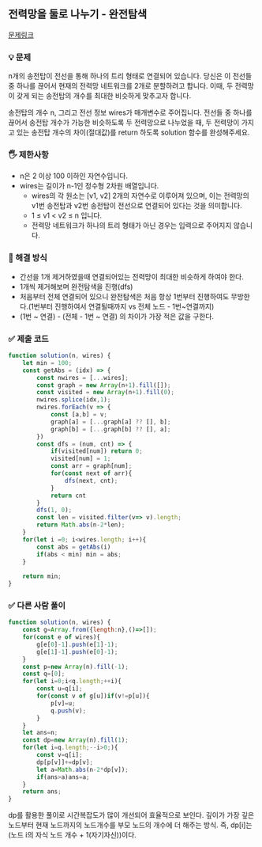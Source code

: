 ## 전력망을 둘로 나누기 - 완전탐색
[문제링크](https://school.programmers.co.kr/learn/courses/30/lessons/86971)

### 💡 문제
n개의 송전탑이 전선을 통해 하나의 트리 형태로 연결되어 있습니다. 당신은 이 전선들 중 하나를 끊어서 현재의 전력망 네트워크를 2개로 분할하려고 합니다. 이때, 두 전력망이 갖게 되는 송전탑의 개수를 최대한 비슷하게 맞추고자 합니다.

송전탑의 개수 n, 그리고 전선 정보 wires가 매개변수로 주어집니다. 전선들 중 하나를 끊어서 송전탑 개수가 가능한 비슷하도록 두 전력망으로 나누었을 때, 두 전력망이 가지고 있는 송전탑 개수의 차이(절대값)를 return 하도록 solution 함수를 완성해주세요.

### 🖐️ 제한사항
- n은 2 이상 100 이하인 자연수입니다.
- wires는 길이가 n-1인 정수형 2차원 배열입니다.
    - wires의 각 원소는 [v1, v2] 2개의 자연수로 이루어져 있으며, 이는 전력망의 v1번 송전탑과 v2번 송전탑이 전선으로 연결되어 있다는 것을 의미합니다.
    - 1 ≤ v1 < v2 ≤ n 입니다.
    - 전력망 네트워크가 하나의 트리 형태가 아닌 경우는 입력으로 주어지지 않습니다.

### 🥸 해결 방식
- 간선을 1개 제거하였을때 연결되어있는 전력망이 최대한 비슷하게 하여야 한다.
- 1개씩 제거해보며 완전탐색을 진행(dfs)
- 처음부터 전체 연결되어 있으니 완전탐색은 처음 항상 1번부터 진행하여도 무방한다.(1번부터 진행하여서 연결될때까지 vs 전체 노드 - 1번~연결까지)
- (1번 ~ 연결) - (전체 - 1번 ~ 연결) 의 차이가 가장 적은 값을 구한다.

### ✅ 제출 코드
``` javascript
function solution(n, wires) {
    let min = 100;
    const getAbs = (idx) => {
        const nwires = [...wires];
        const graph = new Array(n+1).fill([]);
        const visited = new Array(n+1).fill(0);
        nwires.splice(idx,1);
        nwires.forEach(v => {
            const [a,b] = v;
            graph[a] = [...graph[a] ?? [], b];
            graph[b] = [...graph[b] ?? [], a];
        })
        const dfs = (num, cnt) => {
            if(visited[num]) return 0;
            visited[num] = 1;
            const arr = graph[num];
            for(const next of arr){
                dfs(next, cnt);
            }
            return cnt
        }
        dfs(1, 0);
        const len = visited.filter(v=> v).length;
        return Math.abs(n-2*len);
    }
    for(let i =0; i<wires.length; i++){
        const abs = getAbs(i)
        if(abs < min) min = abs;   
    }
    
    return min;
}
```

### ✅ 다른 사람 풀이
```javascript
function solution(n, wires) {
    const g=Array.from({length:n},()=>[]);
    for(const e of wires){
        g[e[0]-1].push(e[1]-1);
        g[e[1]-1].push(e[0]-1);
    }
    const p=new Array(n).fill(-1);
    const q=[0];
    for(let i=0;i<q.length;++i){
        const u=q[i];
        for(const v of g[u])if(v!=p[u]){
            p[v]=u;
            q.push(v);
        }
    }
    let ans=n;
    const dp=new Array(n).fill(1);
    for(let i=q.length;--i>0;){
        const v=q[i];
        dp[p[v]]+=dp[v];
        let a=Math.abs(n-2*dp[v]);
        if(ans>a)ans=a;
    }
    return ans;
}
```
dp를 활용한 풀이로 시간복잡도가 많이 개선되어 효율적으로 보인다.
깊이가 가장 깊은 노드부터 현재 노드까지의 노드개수를 부모 노드의 개수에 더 해주는 방식. 즉, dp[i]는 (노드 i의 자식 노드 개수 + 1(자기자신))이다.

